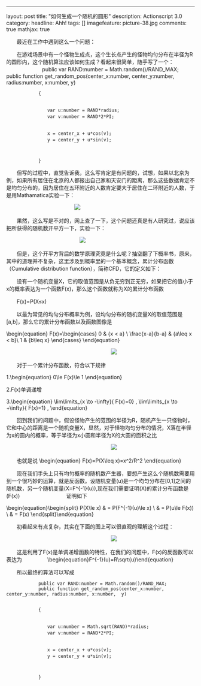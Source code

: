 ---
layout: post
title: "如何生成一个随机的圆形"
description: Actionscript 3.0
category: 
headline: Ahh!
tags: []
imagefeature: picture-38.jpg
comments: true
mathjax: true



　　最近在工作中遇到这么一个问题：



　　在游戏场景中有一个怪物生成点，这个生长点产生的怪物均匀分布在半径为R的圆形内，这个随机算法应该如何生成？看起来很简单，随手写了一个：
　　
　　
　　
                public var RAND:number = Math.random()/RAND_MAX;
                public function get_random_pos(center_x:number, center_y:number, radius:number, x:number,  y)


                {


                　　var u:number = RAND*radius;
                　　var v:number = RAND*2*PI;


                　　x = center_x + u*cos(v);
                　　y = center_y + u*sin(v);



                }


　　但写的过程中，直觉告诉我，这么写肯定是有问题的，试想，如果以北京为例，如果所有居住在北京的人都报出自己家和天安门的距离，那么这些数据肯定不是均匀分布的，因为居住在五环附近的人数肯定要大于居住在二环附近的人数，于是用Mathamatica实验一下：




　　　　　　　　　　　　　![](http://thecodeway.com/blog/wp-content/uploads/2015/05/rnd_01.gif)


　　果然，这么写是不对的，网上查了一下，这个问题还真是有人研究过，说应该把所获得的随机数开平方一下，实验一下：


　　　　　　　　　　　　　　![](http://thecodeway.com/blog/wp-content/uploads/2015/05/rnd_02.gif)



　　但是，这个开平方背后的数学原理究竟是什么呢？抽空翻了下概率书，原来，其中的道理并不复杂，这里涉及到概率里的一个基本概念，累计分布函数（Cumulative distribution function），简称CFD，它的定义如下：



　　设有一个随机变量X，它的取值范围是从负无穷到正无穷，如果把它的值小于x的概率表达为一个函数F(x)，那么这个函数就称为X的累计分布函数



　　F(x)=P(X≤x) 


　　以最为常见的均匀分布概率为例，设均匀分布的随机变量X的取值范围是[a,b]，那么它的累计分布函数以及函数图像是
        
        



\begin{equation}
 F(x)=\begin{cases}
 0 & {x < a} \\
 \frac{x-a}{b-a} & {a\leq x < b}\\
 1 & {b\leq x}
 \end{cases}
 \end{equation}


　　　　　　　　　　　　　　　　　　　　![](http://thecodeway.com/blog/wp-content/uploads/2015/05/rnd_03.gif)


　　对于一个累计分布函数，符合以下规律



1.\begin{equation} 0\le F(x)\le 1 \end{equation}


2.F(x)单调递增


3.\begin{equation} \lim\limits_{x \to -\infty}{ F(x)=0} , \lim\limits_{x \to +\infty}{ F(x)=1} , \end{equation}



　　回到我们的问题中，假设怪物产生的范围的半径为R，随机产生一只怪物时，它和中心的距离是一个随机变量X，显然，对于怪物均匀分布的情况，X落在半径为x的圆内的概率，等于半径为x小圆和半径为X的大圆的面积之比


　　　　　　　　　　　　　　　　　　　　![](http://thecodeway.com/blog/wp-content/uploads/2015/05/rnd_04.png)




　　也就是说
\begin{equation}
 F(x)=P(X\leq x)=x^2/R^2
 \end{equation}



　　现在我们手头上只有均匀概率的随机数产生器，要想产生这么个随机数需要用到一个很巧妙的运算，就是反函数。设随机变量\(u\)是一个均匀分布在[0,1]之间的随机数，另一个随机变量\(X=F^{-1}(u)\),现在我们需要证明\(X\)的累计分布函数是\(F(x)\)
　　
　　
　　　　证明如下



\begin{equation}\begin{split}
 P(X\le x) & = P(F^{-1}(u)\le x) \\
 & = P(u\le F(x)) \\
 & = F(x)
 \end{split}\end{equation}



　　初看起来有点复杂，其实在下面的图上可以很直观的理解这个过程：


　　　　　　　　　　　　　　　　　　　　![](http://thecodeway.com/blog/wp-content/uploads/2015/05/rnd_07.png)



　　这是利用了F(x)是单调递增函数的特性，在我们的问题中，F(x)的反函数可以表达为
　　
　　
\begin{equation}F^{-1}(u)=R\sqrt{u}\end{equation}



　　所以最终的算法可以写成



                public var RAND:number = Math.random()/RAND_MAX;
                public function get_random_pos(center_x:number, center_y:number, radius:number, x:number,  y)


                {


                　　var u:number = Math.sqrt(RAND)*radius;
                　　var v:number = RAND*2*PI;


                　　x = center_x + u*cos(v);
                　　y = center_y + u*sin(v);



                }




